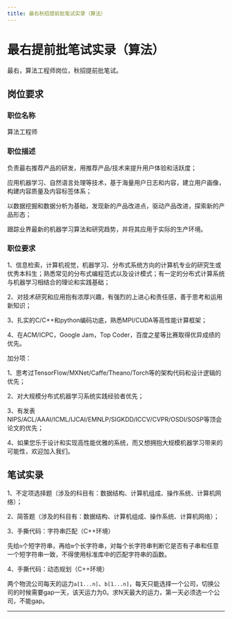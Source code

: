 ```yaml
---
title: 最右秋招提前批笔试实录（算法）
---
```


# 最右提前批笔试实录（算法）

<script type="text/javascript" src="/include/head.js"></script>

最右，算法工程师岗位，秋招提前批笔试。

## 岗位要求

### 职位名称

算法工程师

### 职位描述

负责最右推荐产品的研发，用推荐产品/技术来提升用户体验和活跃度；

应用机器学习、自然语言处理等技术，基于海量用户日志和内容，建立用户画像，构建内容质量及内容标签体系；

以数据挖掘和数据分析为基础，发现新的产品改进点，驱动产品改进，探索新的产品形态；

跟踪业界最新的机器学习算法和研究趋势，并将其应用于实际的生产环境。

### 职位要求

1、信息检索，计算机视觉，机器学习、分布式系统方向的计算机专业的研究生或优秀本科生；熟悉常见的分布式编程范式以及设计模式；有一定的分布式计算系统与机器学习相结合的理论和实践基础；

2、对技术研究和应用抱有浓厚兴趣，有强烈的上进心和责任感，善于思考和运用新知识；

3、扎实的C/C++和python编码功底，熟悉MPI/CUDA等高性能计算框架；

4、在ACM/ICPC，Google Jam，Top Coder，百度之星等比赛取得优异成绩的优先。

加分项：

1、思考过TensorFlow/MXNet/Caffe/Theano/Torch等的架构代码和设计逻辑的优先；

2、对大规模分布式机器学习系统实践经验者优先；

3、有发表NIPS/ACL/AAAI/ICML/IJCAI/EMNLP/SIGKDD/ICCV/CVPR/OSDI/SOSP等顶会论文的优先；

4、如果您乐于设计和实现高性能优雅的系统，而又想拥抱大规模机器学习带来的可能性，欢迎加入我们。

## 笔试实录

1、不定项选择题（涉及的科目有：数据结构、计算机组成、操作系统、计算机网络）；

2、简答题（涉及的科目有：数据结构、计算机组成、操作系统、计算机网络）；

3、手撕代码：字符串匹配（C++环境）

先给`n`个短字符串，再给`m`个长字符串，对每个长字符串判断它是否有子串和任意一个短字符串一致，不得使用标准库中的匹配字符串的函数。

4、手撕代码：动态规划（C++环境）

两个物流公司每天的运力`a[1...n]`、`b[1...n]`，每天只能选择一个公司，切换公司的时候需要gap一天，该天运力为0。求N天最大的运力，第一天必须选一个公司，不能gap。

---

<script type="text/javascript" src="/include/tail.js"></script>
